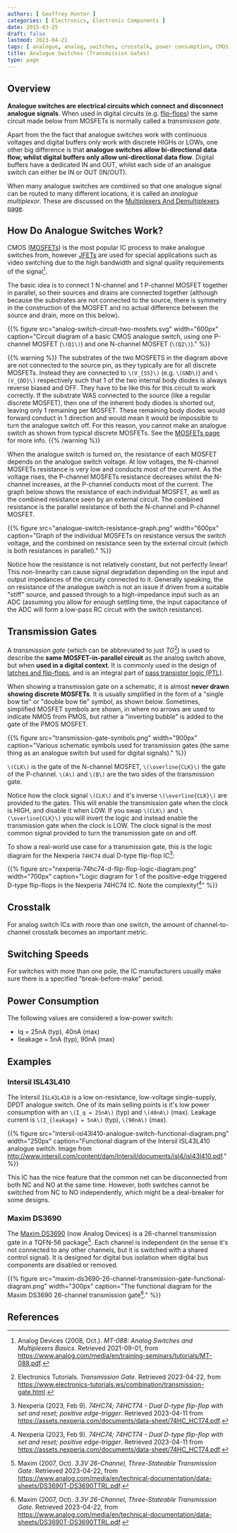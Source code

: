 ```yaml
---
authors: [ Geoffrey Hunter ]
categories: [ Electronics, Electronic Components ]
date: 2015-03-25
draft: false
lastmod: 2023-04-21
tags: [ analogue, analog, switches, crosstalk, power consumption, CMOS, MOSFETs, ADC, resistance, substrate, transmission gates, TGs, flip-flops, latches, I2C ]
title: Analogue Switches (Transmission Gates)
type: page
---
```


## Overview

**Analogue switches are electrical circuits which connect and disconnect analogue signals**. When used in digital circuits (e.g. [flip-flops](/electronics/circuit-design/digital-logic/latches-and-flip-flops/)) the same circuit made below from MOSFETs is normally called a _transmission gate_.

Apart from the the fact that analogue switches work with continuous voltages and digital buffers only work with discrete HIGHs or LOWs, one other big difference is that **analogue switches allow bi-directional data flow, whilst digital buffers only allow uni-directional data flow**. Digital buffers have a dedicated IN and OUT, whilst each side of an analogue switch can either be IN or OUT (IN/OUT).

When many analogue switches are combined so that one analogue signal can be routed to many different locations, it is called an _analogue multiplexor_. These are discussed on the [Multiplexers And Demultiplexers page](/electronics/components/multiplexers-and-demultiplexers/).

## How Do Analogue Switches Work?

CMOS ([MOSFETs](/electronics/components/transistors/mosfets/)) is the most popular IC process to make analogue switches from, however [JFETs](/electronics/components/transistors/junction-gate-field-effect-transistor-jfets/) are used for special applications such as video switching due to the high bandwidth and signal quality requirements of the signal[^bib-ad-analog-switch-multiplexers-basics].

The basic idea is to connect 1 N-channel and 1 P-channel MOSFET together in parallel, so their sources and drains are connected together (although because the substrates are not connected to the source, there is symmetry in the construction of the MOSFET and no actual difference between the source and drain, more on this below).

{{% figure src="analog-switch-circuit-two-mosfets.svg" width="600px" caption="Circuit diagram of a basic CMOS analogue switch, using one P-channel MOSFET (`\(Q1\)`) and one N-channel MOSFET (`\(Q2\)`)." %}}

{{% warning %}}
The substrates of the two MOSFETS in the diagram above are not connected to the source pin, as they typically are for all discrete MOSFETs. Instead they are connected to `\(V_{SS}\)` (e.g. `\(GND\)`) and `\(V_{DD}\)` respectively such that 1 of the two internal body diodes is always reverse biased and OFF. They have to be like this for this circuit to work correctly. If the substrate WAS connected to the source (like a regular discrete MOSFET), then one of the inherent body diodes is shorted out, leaving only 1 remaining per MOSFET. These remaining body diodes would forward conduct in 1 direction and would mean it would be impossible to turn the analogue switch off. For this reason, you cannot make an analogue switch as shown from typical discrete MOSFETs. See the [MOSFETs page](/electronics/components/transistors/mosfets/#_the_substrate_body_connection) for more info.
{{% /warning %}}

When the analogue switch is turned on, the resistance of each MOSFET depends on the analogue switch voltage. At low voltages, the N-channel MOSFETs resistance is very low and conducts most of the current. As the voltage rises, the P-channel MOSFETs resistance decreases whilst the N-channel increases, at the P-channel conducts most of the current. The graph below shows the resistance of each individual MOSFET, as well as the combined resistance seen by an external circuit. The combined resistance is the parallel resistance of both the N-channel and P-channel MOSFET.

{{% figure src="analogue-switch-resistance-graph.png" width="600px" caption="Graph of the individual MOSFETs on resistance versus the switch voltage, and the combined on resistance seen by the external circuit (which is both resistances in parallel)." %}}

Notice how the resistance is not relatively constant, but not perfectly linear! This non-linearity can cause signal degradation depending on the input and output impedances of the circuity connected to it. Generally speaking, the on resistance of the analogue switch is not an issue if driven from a suitable "stiff" source, and passed through to a high-impedance input such as an ADC (assuming you allow for enough settling time, the input capacitance of the ADC will form a low-pass RC circuit with the switch resistance). 

## Transmission Gates

A _transmission gate_ (which can be abbreviated to just _TG_[^bib-electronics-tutorials-transmission-gate]) is used to describe the **same MOSFET-in-parallel circuit** as the analog switch above, but when **used in a digital context**. It is commonly used in the design of [latches and flip-flops](/electronics/circuit-design/digital-logic/latches-and-flip-flops/), and is an integral part of [pass transistor logic (PTL)](/electronics/circuit-design/digital-logic/gates/#pass-transistor-logic-ptl).

When showing a transmission gate on a schematic, it is almost **never drawn showing discrete MOSFETs**. It is usually simplified in the form of a "single bow tie" or "double bow tie" symbol, as shown below. Sometimes, simplified MOSFET symbols are shown, in where no arrows are used to indicate NMOS from PMOS, but rather a "inverting bubble" is added to the gate of the PMOS MOSFET. 

{{% figure src="transmission-gate-symbols.png" width="900px" caption="Various schematic symbols used for transmission gates (the same thing as an analogue switch but used for digital signals)." %}}

`\(CLK\)` is the gate of the N-channel MOSFET, `\(\overline{CLK}\)` the gate of the P-channel. `\(A\)` and `\(B\)` are the two sides of the transmission gate.

Notice how the clock signal `\(CLK\)` and it's inverse `\(\overline{CLK}\)` are provided to the gates. This will enable the transmission gate when the clock is HIGH, and disable it when LOW. If you swap `\(CLK\)` and `\(\overline{CLK}\)` you will invert the logic and instead enable the transmission gate when the clock is LOW. The clock signal is the most common signal provided to turn the transmission gate on and off. 

To show a real-world use case for a transmission gate, this is the logic diagram for the Nexperia `74HC74` dual D-type flip-flop IC[^bib-nexperia-74hc74-ds]:

{{% figure src="nexperia-74hc74-d-flip-flop-logic-diagram.png" width="700px" caption="Logic diagram for 1 of the positive-edge triggered D-type flip-flops in the Nexperia 74HC74 IC. Note the complexity![^bib-nexperia-74hc74-ds]" %}}

## Crosstalk

For analog switch ICs with more than one switch, the amount of channel-to-channel crosstalk becomes an important metric.

## Switching Speeds

For switches with more than one pole, the IC manufacturers usually make sure there is a specified "break-before-make" period.

## Power Consumption

The following values are considered a low-power switch:

* Iq = 25nA (typ), 40nA (max)
* Ileakage = 5nA (typ), 90nA (max)

## Examples

### Intersil ISL43L410

The Intersil `ISL43L410` is a low on-resistance, low-voltage single-supply, DPDT analogue switch. One of its main selling points is it's low power consumption with an `\(I_q = 25nA\)` (typ) and `\(40nA\)` (max). Leakage current is `\(I_{leakage} = 5nA\)` (typ), `\(90nA\)` (max).

{{% figure src="intersil-isl43l410-analogue-switch-functional-diagram.png" width="250px" caption="Functional diagram of the Intersil ISL43L410 analogue switch. Image from http://www.intersil.com/content/dam/Intersil/documents/isl4/isl43l410.pdf." %}}

This IC has the nice feature that the common net can be disconnected from both NC and NO at the same time. However, both switches cannot be switched from NC to NO independently, which might be a deal-breaker for some designs.

### Maxim DS3690

The [Maxim DS3690](https://www.analog.com/media/en/technical-documentation/data-sheets/DS3690T-DS3690TTRL.pdf) (now Analog Devices) is a 26-channel transmission gate in a TQFN-56 package[^bib-maxim-ds3690-ds]. Each channel is independent (in the sense it's not connected to any other channels, but it is switched with a shared control signal). It is designed for digital bus isolation when digital bus components are disabled or removed.

{{% figure src="maxim-ds3690-26-channel-transmission-gate-functional-diagram.png" width="300px" caption="The functional diagram for the Maxim DS3690 26-channel transmission gate[^bib-maxim-ds3690-ds]." %}}

## References

[^bib-ad-analog-switch-multiplexers-basics]: Analog Devices (2008, Oct.). _MT-088: Analog Switches and Multiplexers Basics_. Retrieved 2021-09-01, from https://www.analog.com/media/en/training-seminars/tutorials/MT-088.pdf.
[^bib-wikipedia-transmission-gate]: Wikipedia (2022, July 9). _Transmission gate_. Retrieved 2023-04-21, from https://en.wikipedia.org/wiki/Transmission_gate.
[^bib-nexperia-74hc74-ds]: Nexperia (2023, Feb 9). _74HC74; 74HCT74 - Dual D-type flip-flop with set and reset; positive edge-trigger_. Retrieved 2023-04-11 from https://assets.nexperia.com/documents/data-sheet/74HC_HCT74.pdf.
[^bib-electronics-tutorials-transmission-gate]: Electronics Tutorials. _Transmission Gate_. Retrieved 2023-04-22, from https://www.electronics-tutorials.ws/combination/transmission-gate.html.
[^bib-maxim-ds3690-ds]: Maxim (2007, Oct). _3.3V 26-Channel, Three-Stateable Transmission Gate_. Retrieved 2023-04-22, from https://www.analog.com/media/en/technical-documentation/data-sheets/DS3690T-DS3690TTRL.pdf.

